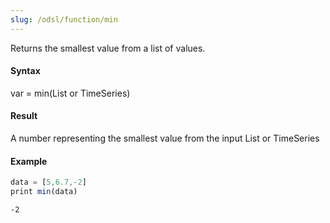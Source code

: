 ```yaml
---
slug: /odsl/function/min
---
```

Returns the smallest value from a list of values.
#### Syntax
var = min(List or TimeSeries)
#### Result
A number representing the smallest value from the input List or TimeSeries
#### Example
```js
data = [5,6.7,-2]
print min(data)
```
```
-2
```